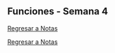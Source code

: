## Funciones - Semana 4
[Regresar a Notas](notes.md#semana-4)


[Regresar a Notas](notes.md#semana-4)
